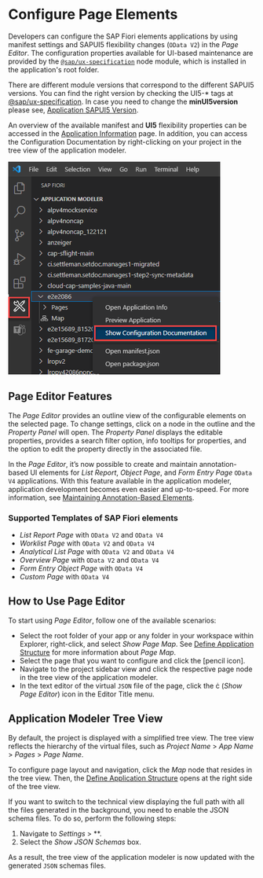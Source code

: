 <!-- loio047507c86afa4e96bb3d284adb9f4726 -->

<link rel="stylesheet" type="text/css" href="../css/sap-icons.css"/>

# Configure Page Elements

Developers can configure the SAP Fiori elements applications by using manifest settings and SAPUI5 flexibility changes \(`OData V2`\) in the *Page Editor*. The configuration properties available for UI-based maintenance are provided by the <code><a href="https://www.npmjs.com/package/@sap/ux-specification">@sap/ux-specification</a></code> node module, which is installed in the application's root folder.

There are different module versions that correspond to the different SAPUI5 versions. You can find the right version by checking the UI5-\* tags at [@sap/ux-specification](https://www.npmjs.com/package/@sap/ux-specification?activeTab=versions). In case you need to change the **minUI5version** please see, [Application SAPUI5 Version](../Project-Functions/application-sapui5-version-009f43e.md).

An overview of the available manifest and **UI5** flexibility properties can be accessed in the [Application Information](../Project-Functions/application-information-c3e0989.md) page. In addition, you can access the Configuration Documentation by right-clicking on your project in the tree view of the application modeler.

![](images/Fiori_Tools_Configuration_Documentation_a4a31c8.png)



<a name="loio047507c86afa4e96bb3d284adb9f4726__section_s4m_mxm_xlb"/>

## Page Editor Features

The *Page Editor* provides an outline view of the configurable elements on the selected page. To change settings, click on a node in the outline and the *Property Panel* will open. The *Property Panel* displays the editable properties, provides a search filter option, info tooltips for properties, and the option to edit the property directly in the associated file.

In the *Page Editor*, it’s now possible to create and maintain annotation-based UI elements for *List Report*, *Object Page*, and *Form Entry Page* `OData V4` applications. With this feature available in the application modeler, application development becomes even easier and up-to-speed. For more information, see [Maintaining Annotation-Based Elements](maintaining-annotation-based-elements-a524d8a.md).





### Supported Templates of SAP Fiori elements

-   *List Report Page* with `OData V2` and `OData V4`
-   *Worklist Page* with `OData V2` and `OData V4`
-   *Analytical List Page* with `OData V2` and `OData V4`
-   *Overview Page* with `OData V2` and `OData V4`
-   *Form Entry Object Page* with `OData V4`
-   *Custom Page* with `OData V4`



<a name="loio047507c86afa4e96bb3d284adb9f4726__section_k2b_vrl_1qb"/>

## How to Use Page Editor

To start using *Page Editor*, follow one of the available scenarios:

-   Select the root folder of your app or any folder in your workspace within Explorer, right-click, and select *Show Page Map*. See [Define Application Structure](define-application-structure-bae38e6.md) for more information about *Page Map*.
-   Select the page that you want to configure and click the [pencil icon\].
-   Navigate to the project sidebar view and click the respective page node in the tree view of the application modeler.
-   In the text editor of the virtual `JSON` file of the page, click the <span class="SAP-icons-V5"></span> \(*Show Page Editor*\) icon in the Editor Title menu.



<a name="loio047507c86afa4e96bb3d284adb9f4726__section_isw_gff_1qb"/>

## Application Modeler Tree View

By default, the project is displayed with a simplified tree view. The tree view reflects the hierarchy of the virtual files, such as *Project Name* \> *App Name* \> *Pages* \> *Page Name*.

To configure page layout and navigation, click the *Map* node that resides in the tree view. Then, the [Define Application Structure](define-application-structure-bae38e6.md) opens at the right side of the tree view.

If you want to switch to the technical view displaying the full path with all the files generated in the background, you need to enable the JSON schema files. To do so, perform the following steps:

1.  Navigate to *Settings* \> **.
2.  Select the *Show JSON Schemas* box.

As a result, the tree view of the application modeler is now updated with the generated `JSON` schemas files.

